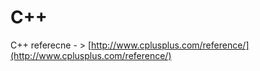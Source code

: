 # C++

C++ referecne - &gt; [http://www.cplusplus.com/reference/](http://www.cplusplus.com/reference/)

